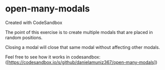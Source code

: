 # open-many-modals
Created with CodeSandbox

The point of this exercise is to create multiple modals that are placed in random positions. 

Closing a modal will close that same modal without affecting other modals. 

Feel free to see how it works in codesandbox: ([https://codesandbox.io/s/github/danielamuniz367/open-many-modals])
